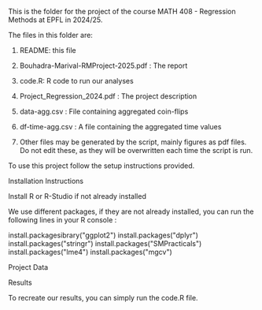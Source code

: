 This is the folder for the project of the course MATH 408 - Regression Methods at EPFL in 2024/25.

The files in this folder are:

1) README: this file

2) Bouhadra-Marival-RMProject-2025.pdf : The report

3) code.R: R code to run our analyses

4) Project_Regression_2024.pdf : The project description

5) data-agg.csv : File containing aggregated coin-flips 

6) df-time-agg.csv : A file containing the aggregated time values

7) Other files may be generated by the script, mainly figures as pdf files.  Do not edit these, as they will be overwritten each time the script is run.



To use this project follow the setup instructions provided.

Installation Instructions

Install R or R-Studio if not already installed

We use different packages, if they are not already installed, you can run the following lines in your R console : 

install.packagesibrary("ggplot2")
install.packages("dplyr")
install.packages("stringr")
install.packages("SMPracticals")
install.packages("lme4")
install.packages("mgcv")

Project Data

Results

To recreate our results, you can simply run the code.R file.

